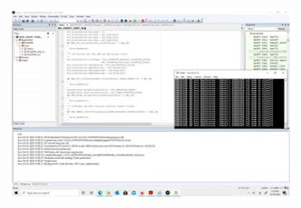 <img src="/images/Assignment1.jpeg"
     alt="Assignment1.c"
     style="float: left; margin-right: 10px;" />